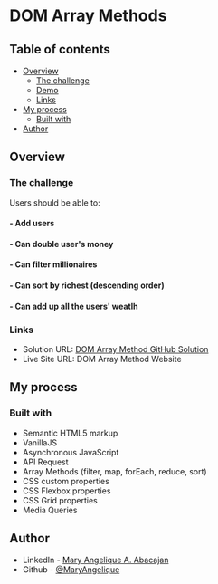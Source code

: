 # DOM Array Methods

## Table of contents

- [Overview](#overview)
  - [The challenge](#the-challenge)
  - [Demo](#project-demo)
  - [Links](#links)
- [My process](#my-process)
  - [Built with](#built-with)
- [Author](#author)

## Overview

### The challenge

Users should be able to:
#### - Add users

#### - Can double user's money

#### - Can filter millionaires

#### - Can sort by richest (descending order)

#### - Can add up all the users' weatlh


### Links

- Solution URL: [DOM Array Method GitHub Solution](https://github.com/MaryAngelique/DOM-Array-Methods)
- Live Site URL: DOM Array Method Website

## My process

### Built with

- Semantic HTML5 markup
- VanillaJS
- Asynchronous JavaScript
- API Request
- Array Methods (filter, map, forEach, reduce, sort)
- CSS custom properties
- CSS Flexbox properties
- CSS Grid properties
- Media Queries

## Author

- LinkedIn - [Mary Angelique A. Abacajan](https://www.linkedin.com/in/mary-angelique-abacajan/)
- Github - [@MaryAngelique](https://www.github.com/MaryAngelique)
